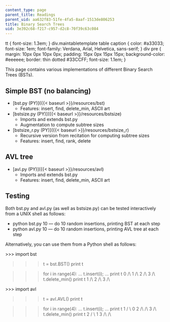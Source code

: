 ```yaml
---
content_type: page
parent_title: Readings
parent_uid: aa632f83-51fe-4fa5-8aaf-1513de806253
title: Binary Search Trees
uid: 3e392c68-f217-c957-d2c8-70f39c63c084
---
```


tt { font-size: 1.3em; } div.maintabletemplate table caption { color: #a33033; font-size: 1em; font-family: Verdana, Arial, Helvetica, sans-serif; } div pre { margin: 10px 0px 10px 0px; padding: 15px 0px 15px 15px; background-color: #eeeeee; border: thin dotted #33CCFF; font-size: 1.1em; }

This page contains various implementations of different Binary Search Trees (BSTs).

Simple BST (no balancing)
-------------------------

*   [bst.py (PY)]({{< baseurl >}}/resources/bst)
    *   Features: insert, find, delete\_min, ASCII art
*   [bstsize.py (PY)]({{< baseurl >}}/resources/bstsize)
    *   Imports and extends bst.py
    *   Augmentation to compute subtree sizes
*   [bstsize\_r.py (PY)]({{< baseurl >}}/resources/bstsize_r)
    *   Recursive version from recitation for computing subtree sizes
    *   Features: insert, find, rank, delete

AVL tree
--------

*   [avl.py (PY)]({{< baseurl >}}/resources/avl)
    *   Imports and extends bst.py
    *   Features: insert, find, delete\_min, ASCII art

Testing
-------

Both bst.py and avl.py (as well as bstsize.py) can be tested interactively from a UNIX shell as follows:

*   python bst.py 10 — do 10 random insertions, printing BST at each step
*   python avl.py 10 — do 10 random insertions, printing AVL tree at each step

Alternatively, you can use them from a Python shell as follows:

\>>> import bst
>>> t = bst.BST()
>>> print t

>>> for i in range(4):
...   t.insert(i);
...
>>> print t
0
/\\
 1
 /\\
  2
  /\\
   3
   /\\
>>> t.delete\_min()
>>> print t
1
/\\
 2
 /\\
  3
  /\\

\>>> import avl
>>> t = avl.AVL()
>>> print t

>>> for i in range(4):
...   t.insert(i);
...
>>> print t
  1
 / \\
0  2
/\\ /\\
    3
    /\\
>>> t.delete\_min()
>>> print t
  2
 / \\
1  3
/\\ /\\